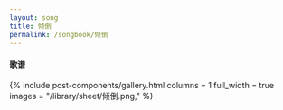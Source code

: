 ```yaml
---
layout: song
title: 倾倒
permalink: /songbook/倾倒
---
```


#### 歌谱

{% include post-components/gallery.html
    columns = 1
    full_width = true
    images = "/library/sheet/倾倒.png,"
%}

